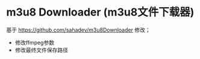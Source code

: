 # m3u8 Downloader (m3u8文件下载器)

基于 https://github.com/sahadev/m3u8Downloader 修改；
 - 修改ffmpeg参数
 - 修改最终文件保存路径